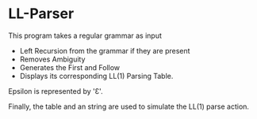 # LL-Parser
This program takes a regular grammar as input 
* Left Recursion from the grammar if they are present 
* Removes Ambiguity
* Generates the First and Follow
* Displays its corresponding LL(1) Parsing Table. 

Epsilon is represented by 'Ɛ'.

Finally, the table and an string are used to simulate the LL(1) parse action.
